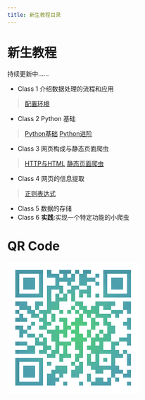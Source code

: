 ```yaml
---
title: 新生教程目录
---
```


# 新生教程
持续更新中……
* Class 1 介绍数据处理的流程和应用
> [配置环境](./tutorial/tutorial-Class1)
* Class 2 Python 基础
> [Python基础](./tutorial/tutorial-Class2-1)
> [Python进阶](./tutorial/tutorial-Class2-2)
* Class 3 网页构成与静态页面爬虫
> [HTTP与HTML](./tutorial/tutorial-Class3-1)
> [静态页面爬虫](./tutorial/tutorial-Class3-2)
* Class 4 网页的信息提取
> [正则表达式](./tutorial/tutorial-Class4-1)
* Class 5 数据的存储
* Class 6 **实践**:实现一个特定功能的小爬虫

# QR Code
![tutorial-qrcode](./img/tutorial-qrcode.png)